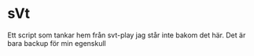 # sVt
Ett script som tankar hem från svt-play
jag står inte bakom det här. Det är bara backup för min egenskull
